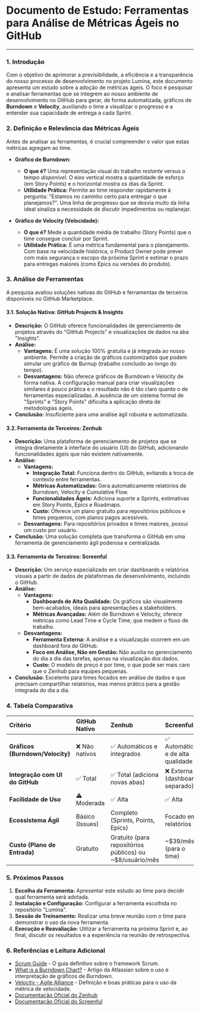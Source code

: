 # Documento de Estudo: Ferramentas para Análise de Métricas Ágeis no GitHub

---

### 1. Introdução

Com o objetivo de aprimorar a previsibilidade, a eficiência e a transparência do nosso processo de desenvolvimento no projeto Lumina, este documento apresenta um estudo sobre a adoção de métricas ágeis. O foco é pesquisar e analisar ferramentas que se integrem ao nosso ambiente de desenvolvimento no GitHub para gerar, de forma automatizada, gráficos de **Burndown** e **Velocity**, auxiliando o time a visualizar o progresso e a entender sua capacidade de entrega a cada Sprint.

### 2. Definição e Relevância das Métricas Ágeis

Antes de analisar as ferramentas, é crucial compreender o valor que estas métricas agregam ao time.

* **Gráfico de Burndown:**
    * **O que é?** Uma representação visual do trabalho *restante* versus o tempo *disponível*. O eixo vertical mostra a quantidade de esforço (em Story Points) e o horizontal mostra os dias da Sprint.
    * **Utilidade Prática:** Permite ao time responder rapidamente à pergunta: "Estamos no caminho certo para entregar o que planejamos?". Uma linha de progresso que se desvia muito da linha ideal sinaliza a necessidade de discutir impedimentos ou replanejar.

* **Gráfico de Velocity (Velocidade):**
    * **O que é?** Mede a quantidade média de trabalho (Story Points) que o time consegue concluir por Sprint.
    * **Utilidade Prática:** É uma métrica fundamental para o planejamento. Com base na velocidade histórica, o Product Owner pode prever com mais segurança o escopo da próxima Sprint e estimar o prazo para entregas maiores (como Epics ou versões do produto).

### 3. Análise de Ferramentas

A pesquisa avaliou soluções nativas do GitHub e ferramentas de terceiros disponíveis no GitHub Marketplace.

#### 3.1. Solução Nativa: GitHub Projects & Insights

* **Descrição:** O GitHub oferece funcionalidades de gerenciamento de projetos através do "GitHub Projects" e visualizações de dados na aba "Insights".
* **Análise:**
    * **Vantagens:** É uma solução 100% gratuita e já integrada ao nosso ambiente. Permite a criação de gráficos customizados que podem simular um gráfico de Burnup (trabalho concluído ao longo do tempo).
    * **Desvantagens:** Não oferece gráficos de Burndown e Velocity de forma nativa. A configuração manual para criar visualizações similares é pouco prática e o resultado não é tão claro quanto o de ferramentas especializadas. A ausência de um sistema formal de "Sprints" e "Story Points" dificulta a aplicação direta de metodologias ágeis.
* **Conclusão:** Insuficiente para uma análise ágil robusta e automatizada.

#### 3.2. Ferramenta de Terceiros: Zenhub

* **Descrição:** Uma plataforma de gerenciamento de projetos que se integra diretamente à interface do usuário (UI) do GitHub, adicionando funcionalidades ágeis que não existem nativamente.
* **Análise:**
    * **Vantagens:**
        * **Integração Total:** Funciona dentro do GitHub, evitando a troca de contexto entre ferramentas.
        * **Métricas Automatizadas:** Gera automaticamente relatórios de Burndown, Velocity e Cumulative Flow.
        * **Funcionalidades Ágeis:** Adiciona suporte a Sprints, estimativas em Story Points, Epics e Roadmaps.
        * **Custo:** Oferece um plano gratuito para repositórios públicos e times pequenos, com planos pagos acessíveis.
    * **Desvantagens:** Para repositórios privados e times maiores, possui um custo por usuário.
* **Conclusão:** Uma solução completa que transforma o GitHub em uma ferramenta de gerenciamento ágil poderosa e centralizada.

#### 3.3. Ferramenta de Terceiros: Screenful

* **Descrição:** Um serviço especializado em criar dashboards e relatórios visuais a partir de dados de plataformas de desenvolvimento, incluindo o GitHub.
* **Análise:**
    * **Vantagens:**
        * **Dashboards de Alta Qualidade:** Os gráficos são visualmente bem-acabados, ideais para apresentações a stakeholders.
        * **Métricas Avançadas:** Além de Burndown e Velocity, oferece métricas como Lead Time e Cycle Time, que medem o fluxo de trabalho.
    * **Desvantagens:**
        * **Ferramenta Externa:** A análise e a visualização ocorrem em um dashboard fora do GitHub.
        * **Foco em Análise, Não em Gestão:** Não auxilia no gerenciamento do dia a dia das tarefas, apenas na visualização dos dados.
        * **Custo:** O modelo de preço é por time, o que pode ser mais caro que o Zenhub para equipes pequenas.
* **Conclusão:** Excelente para times focados em análise de dados e que precisam compartilhar relatórios, mas menos prático para a gestão integrada do dia a dia.

### 4. Tabela Comparativa

| Critério                  | GitHub Nativo                                              | Zenhub                                                        | Screenful                                    |
| :------------------------ | :--------------------------------------------------------- | :------------------------------------------------------------ | :------------------------------------------- |
| **Gráficos (Burndown/Velocity)** | ❌ Não nativos                                           | ✅ Automáticos e integrados                                   | ✅ Automáticos e de alta qualidade           |
| **Integração com UI do GitHub** | ✅ Total                                                   | ✅ Total (adiciona novas abas)                                | ❌ Externa (dashboard separado)              |
| **Facilidade de Uso** | ⚠️ Moderada                                                | ✅ Alta                                                       | ✅ Alta                                      |
| **Ecossistema Ágil** | Básico (Issues)                                            | Completo (Sprints, Points, Epics)                             | Focado em relatórios                         |
| **Custo (Plano de Entrada)** | Gratuito                                                   | Gratuito (para repositórios públicos) ou ~$8/usuário/mês      | ~$39/mês (para o time)                       |

### 5. Próximos Passos

1.  **Escolha da Ferramenta:** Apresentar este estudo ao time para decidir qual ferramenta será adotada.
2.  **Instalação e Configuração:** Configurar a ferramenta escolhida no repositório "Lumina".
3.  **Sessão de Treinamento:** Realizar uma breve reunião com o time para demonstrar o uso da nova ferramenta.
4.  **Execução e Reavaliação:** Utilizar a ferramenta na próxima Sprint e, ao final, discutir os resultados e a experiência na reunião de retrospectiva.

### 6. Referências e Leitura Adicional

* [Scrum Guide](https://scrumguides.org/scrum-guide.html) - O guia definitivo sobre o framework Scrum.
* [What is a Burndown Chart?](https://www.atlassian.com/agile/project-management/charts/burndown-chart) - Artigo da Atlassian sobre o uso e interpretação de gráficos de Burndown.
* [Velocity - Agile Alliance](https://www.agilealliance.org/glossary/velocity/) - Definição e boas práticas para o uso da métrica de velocidade.
* [Documentação Oficial do Zenhub](https://help.zenhub.com/)
* [Documentação Oficial do Screenful](https://screenful.com/guide)

```